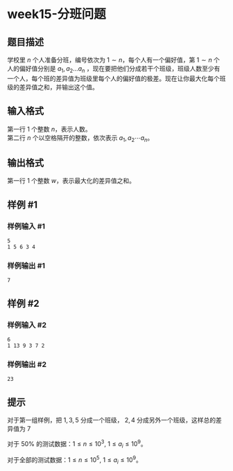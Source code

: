 # week15-分班问题

## 题目描述

学校里 $n$ 个人准备分班，编号依次为 $1\sim n$，每个人有一个偏好值，第 $1\sim n$ 个人的偏好值分别是 $a_1,a_2...a_n$ ，现在要把他们分成若干个班级，班级人数至少有一个人，每个班的差异值为班级里每个人的偏好值的极差。现在让你最大化每个班级的差异值之和，并输出这个值。

## 输入格式

第一行 $1$ 个整数 $n$，表示人数。  
第二行 $n$ 个以空格隔开的整数，依次表示 $a_1,a_2\cdots a_n$。

## 输出格式

第一行 $1$ 个整数 $w$，表示最大化的差异值之和。

## 样例 #1

### 样例输入 #1

```
5
1 5 6 3 4
```

### 样例输出 #1

```
7
```

## 样例 #2

### 样例输入 #2

```
6
1 13 9 3 7 2
```

### 样例输出 #2

```
23
```

## 提示

对于第一组样例，把 $1,3,5$ 分成一个班级， $2,4$ 分成另外一个班级，这样总的差异值为 $7$

对于 $50\%$ 的测试数据：$1\le n\le 10^3$, $1\le a_i\le 10^9$。

对于全部的测试数据：$1\le n\le 10^5$, $1\le a_i\le 10^9$。